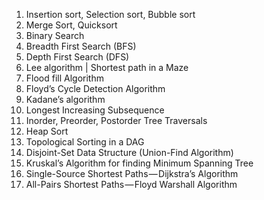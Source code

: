 1. Insertion sort, Selection sort, Bubble sort
2. Merge Sort, Quicksort
3. Binary Search
4. Breadth First Search (BFS)
5. Depth First Search (DFS)
6. Lee algorithm | Shortest path in a Maze
7. Flood fill Algorithm
8. Floyd’s Cycle Detection Algorithm
9. Kadane’s algorithm
10. Longest Increasing Subsequence
11. Inorder, Preorder, Postorder Tree Traversals
12. Heap Sort
13. Topological Sorting in a DAG
14. Disjoint-Set Data Structure (Union-Find Algorithm)
15. Kruskal’s Algorithm for finding Minimum Spanning Tree
16. Single-Source Shortest Paths — Dijkstra’s Algorithm
17. All-Pairs Shortest Paths — Floyd Warshall Algorithm
